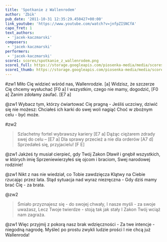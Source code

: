 ```yaml
---
title: 'Spotkanie z Wallenrodem'
author: 'Zbik'
pub_date: '2011-10-31 12:35:29.450427+00:00'
link_youtube: 'https://www.youtube.com/watch?v=jnfpZISNCfA'
capo_fret: 1
text_authors:
 - 'jacek-kaczmarski'
composers:
 - 'jacek-kaczmarski'
performers:
 - 'jacek-kaczmarski'
score1: scores/spotkanie_z_wallenrodem.png
score1_full: https://storage.googleapis.com/piosenka-media/media/scores/spotkanie_z_wallenrodem.png
score1_thumb: https://storage.googleapis.com/piosenka-media/media/scores/spotkanie_z_wallenrodem.png.180x0_q85_upscale.jpg
---
```


#zw1
Miło Cię widzieć wśród nas, Wallenrodzie. [a]
Widzisz, że szczerze Cię chcemy wysłuchać [F0 a]
I wszystkim, czego nie mamy, dogodzić, [F0 a]
Zanim zdołamy zaufać. [E7 a]

@zw1
Wybacz tym, którzy ćwiartować Cię pragną -
Jeśliś uczciwy, dziwić się nie możesz:
Chciałeś ich karki do swej woli nagiąć
Choć w zbożnym celu - być może.

#zw2
>Szlachetny fortel wybrawszy kariery [E7 a]
>Dążąc ciężarem zdrady swej do celu – [E7 a]
>Dla sprawy przecież a nie dla orderów [A7 d]
>Sprzedałeś się, przyjacielu! [F E]

@zw1
Jakżeś ty musiał cierpieć, gdy Twój Zakon
Dławił i gnębił wszystkich, w których imię
Sprzeniewierzyłeś się ojcom i braciom,
Swej narodowej rodzinie!

@zw1
Nikt z nas nie wiedział, co Tobie zawdzięcza
Klątwy na Ciebie rzucając przez lata.
Stąd sytuacja nad wyraz niezręczna -
Gdy dziś mamy brać Cię - za brata.

@zw2
>Śmiało przyznajesz się - do swojej chwały,
>I nasze myśli - za swoje uważasz,
>Lecz Twoje twierdze - stoją tak jak stały
>I Zakon Twój wciąż nam zagraża.

@zw1
Więc przyjmij z pokorą nasz brak wdzięczności -
Za twe intencje - niegodną nagrodę.
Myśleć po prostu zwykli ludzie prości
I nie chcą już Wallenroda!